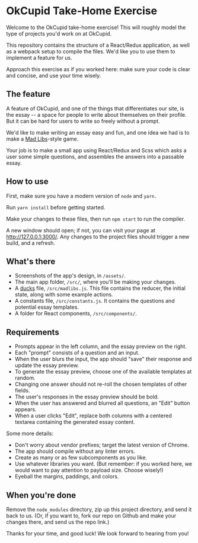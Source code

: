 # OkCupid Take-Home Exercise

Welcome to the OkCupid take-home exercise! This will roughly model the type of
projects you'd work on at OkCupid.

This
repository contains the structure of a React/Redux application, as well as a
webpack setup to compile the files. We'd like you to use them to implement a
feature for us.

Approach this exercise as if you worked here: make sure your code is clear and
concise, and use your time wisely.

## The feature

A feature of OkCupid, and one of the things that differentiates our site, is the
essay -- a space for people to write about themselves on their profile.
But it can be hard for users to write so freely without a prompt.

We'd like to make writing an essay easy and fun, and one idea we had is to make
a [Mad Libs](https://en.wikipedia.org/wiki/Mad_Libs)-style game.

Your job is to make a small app using React/Redux and Scss which asks a user
some simple questions, and assembles the answers into a passable essay.



## How to use

First, make sure you have a modern version of `node` and `yarn.`

Run `yarn install` before getting started.

Make your changes to these files, then run `npm start` to run the compiler.

A new window should open; if not, you can visit your page at
http://127.0.0.1:3000/. Any changes to the project files should trigger a new
build, and a refresh.


## What's there

* Screenshots of the app's design, in `/assets/`.
* The main app folder, `/src/`, where you'll be making your changes.
* A [ducks](https://medium.com/@scbarrus/the-ducks-file-structure-for-redux-d63c41b7035c#.5chqfp84p)
  file, `/src/madlibs.js`. This file contains the reducer, the initial state, along
  with some example actions.
* A constants file, `/src/constants.js`. It contains the questions and potential essay templates.
* A folder for React components, `/src/components/`.


## Requirements

* Prompts appear in the left column, and the essay preview on the right.
* Each "prompt" consists of a question and an input.
* When the user blurs the input, the app should "save" their response and update the essay preview.
* To generate the essay preview, choose one of the available templates at random.
* Changing one answer should not re-roll the chosen templates of other fields.
* The user's responses in the essay preview should be bold.
* When the user has answered and blurred all questions, an "Edit" button appears.
* When a user clicks "Edit", replace both columns with a centered textarea containing the generated essay content.

Some more details:
* Don't worry about vendor prefixes; target the latest version of Chrome.
* The app should compile without any linter errors.
* Create as many or as few subcomponents as you like.
* Use whatever libraries you want. (But remember: if you worked here, we would
  want to pay attention to payload size. Choose wisely!)
* Eyeball the margins, paddings, and colors.


## When you're done

Remove the `node_modules` directory, zip up this project directory, and send it
back to us. (Or, if you want to, fork our repo on Github and make your changes there,
and send us the repo link.)

Thanks for your time, and good luck! We look forward to hearing from you!
